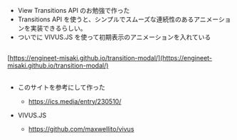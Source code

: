 - View Transitions API のお勉強で作った
- Transitions API を使うと、シンプルでスムーズな連続性のあるアニメーションを実装できるらしい。
- ついでに VIVUS.JS を使って初期表示のアニメーションを入れている

##

[https://engineet-misaki.github.io/transition-modal/](https://engineet-misaki.github.io/transition-modal/)

##

- このサイトを参考にして作った

  - https://ics.media/entry/230510/

- VIVUS.JS

  - https://github.com/maxwellito/vivus
